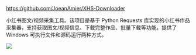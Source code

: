 https://github.com/JoeanAmier/XHS-Downloader

小红书图文/视频采集工具。该项目是基于 Python Requests 库实现的小红书作品采集器，支持获取图文/视频信息、下载完整作品、批量下载等功能，提供了 Windows 可执行文件和源码运行两种方式。

![](https://pic.superbed.cc/item/66f17d8d991d0115df27967f.png)

